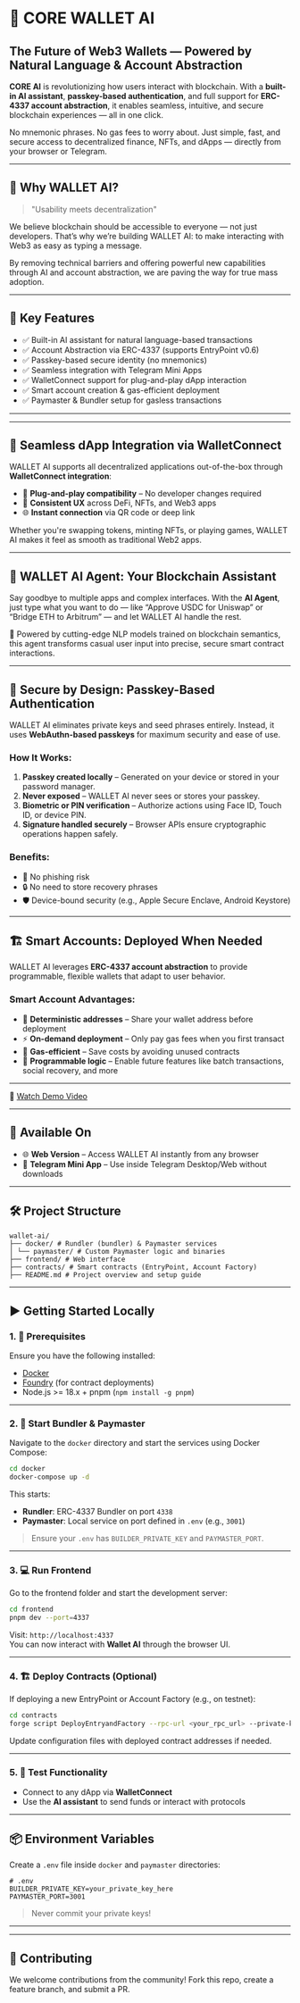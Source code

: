 # 🧠 CORE WALLET AI

## The Future of Web3 Wallets — Powered by Natural Language & Account Abstraction

**CORE AI** is revolutionizing how users interact with blockchain. With a **built-in AI assistant**, **passkey-based authentication**, and full support for **ERC-4337 account abstraction**, it enables seamless, intuitive, and secure blockchain experiences — all in one click.

No mnemonic phrases. No gas fees to worry about. Just simple, fast, and secure access to decentralized finance, NFTs, and dApps — directly from your browser or Telegram.

---

## 🧩 Why WALLET AI?

> "Usability meets decentralization"

We believe blockchain should be accessible to everyone — not just developers. That’s why we’re building WALLET AI: to make interacting with Web3 as easy as typing a message.

By removing technical barriers and offering powerful new capabilities through AI and account abstraction, we are paving the way for true mass adoption.

---

## 🧩 Key Features

- ✅ Built-in AI assistant for natural language-based transactions
- ✅ Account Abstraction via ERC-4337 (supports EntryPoint v0.6)
- ✅ Passkey-based secure identity (no mnemonics)
- ✅ Seamless integration with Telegram Mini Apps
- ✅ WalletConnect support for plug-and-play dApp interaction
- ✅ Smart account creation & gas-efficient deployment
- ✅ Paymaster & Bundler setup for gasless transactions

---

---

## 🔗 Seamless dApp Integration via WalletConnect

WALLET AI supports all decentralized applications out-of-the-box through **WalletConnect integration**:

- 🔐 **Plug-and-play compatibility** – No developer changes required
- 📱 **Consistent UX** across DeFi, NFTs, and Web3 apps
- 🌐 **Instant connection** via QR code or deep link

Whether you're swapping tokens, minting NFTs, or playing games, WALLET AI makes it feel as smooth as traditional Web2 apps.

---

## 💬 WALLET AI Agent: Your Blockchain Assistant

Say goodbye to multiple apps and complex interfaces. With the **AI Agent**, just type what you want to do — like “Approve USDC for Uniswap” or “Bridge ETH to Arbitrum” — and let WALLET AI handle the rest.

🧠 Powered by cutting-edge NLP models trained on blockchain semantics, this agent transforms casual user input into precise, secure smart contract interactions.

---

## 🔐 Secure by Design: Passkey-Based Authentication

WALLET AI eliminates private keys and seed phrases entirely. Instead, it uses **WebAuthn-based passkeys** for maximum security and ease of use.

### How It Works:

1. **Passkey created locally** – Generated on your device or stored in your password manager.
2. **Never exposed** – WALLET AI never sees or stores your passkey.
3. **Biometric or PIN verification** – Authorize actions using Face ID, Touch ID, or device PIN.
4. **Signature handled securely** – Browser APIs ensure cryptographic operations happen safely.

### Benefits:

- 👻 No phishing risk
- 🔒 No need to store recovery phrases
- 🛡️ Device-bound security (e.g., Apple Secure Enclave, Android Keystore)

---

## 🏗️ Smart Accounts: Deployed When Needed

WALLET AI leverages **ERC-4337 account abstraction** to provide programmable, flexible wallets that adapt to user behavior.

### Smart Account Advantages:

- 🧮 **Deterministic addresses** – Share your wallet address before deployment
- ⚡ **On-demand deployment** – Only pay gas fees when you first transact
- 🔄 **Gas-efficient** – Save costs by avoiding unused contracts
- 🤖 **Programmable logic** – Enable future features like batch transactions, social recovery, and more

---

🔗 [Watch Demo Video](https://youtu.be/_QL5NCHfYTM)

---

## 📲 Available On

- 🌐 **Web Version** – Access WALLET AI instantly from any browser
- 💬 **Telegram Mini App** – Use inside Telegram Desktop/Web without downloads

---

## 🛠️ Project Structure

```
wallet-ai/
├── docker/ # Rundler (bundler) & Paymaster services
│ └── paymaster/ # Custom Paymaster logic and binaries
├── frontend/ # Web interface
├── contracts/ # Smart contracts (EntryPoint, Account Factory)
├── README.md # Project overview and setup guide
```

---

## ▶️ Getting Started Locally

### 1. 🔧 Prerequisites

Ensure you have the following installed:

- [Docker](https://docs.docker.com/get-docker/)
- [Foundry](https://foundry.paradigm.xyz/) (for contract deployments)
- Node.js >= 18.x + pnpm (`npm install -g pnpm`)

---

### 2. 🐳 Start Bundler & Paymaster

Navigate to the `docker` directory and start the services using Docker Compose:

```bash
cd docker
docker-compose up -d
```

This starts:

- **Rundler**: ERC-4337 Bundler on port `4338`
- **Paymaster**: Local service on port defined in `.env` (e.g., `3001`)

> Ensure your `.env` has `BUILDER_PRIVATE_KEY` and `PAYMASTER_PORT`.

---

### 3. 💻 Run Frontend

Go to the frontend folder and start the development server:

```bash
cd frontend
pnpm dev --port=4337
```

Visit: `http://localhost:4337`  
You can now interact with **Wallet AI** through the browser UI.

---

### 4. 🏗️ Deploy Contracts (Optional)

If deploying a new EntryPoint or Account Factory (e.g., on testnet):

```bash
cd contracts
forge script DeployEntryandFactory --rpc-url <your_rpc_url> --private-key <your_private_key> --broadcast
```

Update configuration files with deployed contract addresses if needed.

---

### 5. 🧪 Test Functionality

- Connect to any dApp via **WalletConnect**
- Use the **AI assistant** to send funds or interact with protocols

---

## 📦 Environment Variables

Create a `.env` file inside `docker` and `paymaster` directories:

```env
# .env
BUILDER_PRIVATE_KEY=your_private_key_here
PAYMASTER_PORT=3001
```

> Never commit your private keys!

---

---

## 🤝 Contributing

We welcome contributions from the community! Fork this repo, create a feature branch, and submit a PR.

